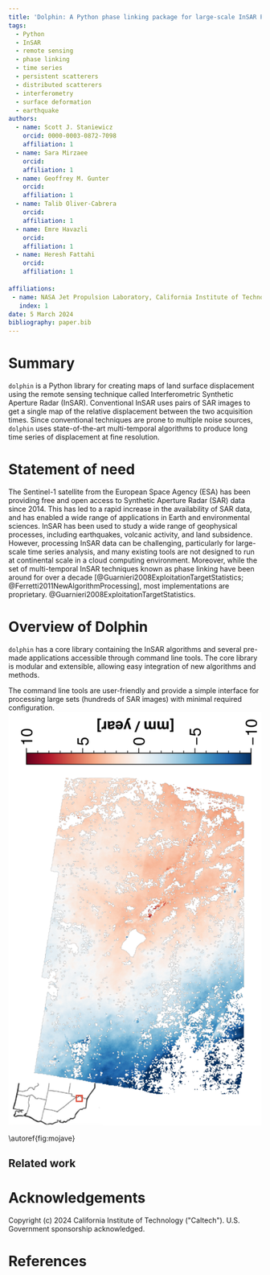 ```yaml
---
title: 'Dolphin: A Python phase linking package for large-scale InSAR PS/DS processing'
tags:
  - Python
  - InSAR
  - remote sensing
  - phase linking
  - time series
  - persistent scatterers
  - distributed scatterers
  - interferometry
  - surface deformation
  - earthquake
authors:
  - name: Scott J. Staniewicz
    orcid: 0000-0003-0872-7098
    affiliation: 1
  - name: Sara Mirzaee
    orcid:
    affiliation: 1
  - name: Geoffrey M. Gunter
    orcid:
    affiliation: 1
  - name: Talib Oliver-Cabrera
    orcid:
    affiliation: 1
  - name: Emre Havazli
    orcid:
    affiliation: 1
  - name: Heresh Fattahi
    orcid:
    affiliation: 1

affiliations:
 - name: NASA Jet Propulsion Laboratory, California Institute of Technology
   index: 1
date: 5 March 2024
bibliography: paper.bib
---
```


# Summary

<!-- JOSS welcomes submissions from broadly diverse research areas. For this reason, we require that authors include in the paper some sentences that explain the software functionality and domain of use to a non-specialist reader. We also require that authors explain the research applications of the software. The paper should be between 250-1000 words. Authors submitting papers significantly longer than 1000 words may be asked to reduce the length of their paper. -->

<!-- A summary describing the high-level functionality and purpose of the software for a diverse, non-specialist audience. -->

`dolphin` is a Python library for creating maps of land surface displacement using the remote sensing technique called Interferometric Synthetic Aperture Radar (InSAR). Conventional InSAR uses pairs of SAR images to get a single map of the relative displacement between the two acquisition times. Since conventional techniques are prone to multiple noise sources, `dolphin` uses state-of-the-art multi-temporal algorithms to produce long time series of displacement at fine resolution.

# Statement of need
<!-- A Statement of need section that clearly illustrates the research purpose of the software and places it in the context of related work. -->

The Sentinel-1 satellite from the European Space Agency (ESA) has been providing free and open access to Synthetic Aperture Radar (SAR) data since 2014. This has led to a rapid increase in the availability of SAR data, and has enabled a wide range of applications in Earth and environmental sciences. InSAR has been used to study a wide range of geophysical processes, including earthquakes, volcanic activity, and land subsidence. However, processing InSAR data can be challenging, particularly for large-scale time series analysis, and many existing tools are not designed to run at continental scale in a cloud computing environment. Moreover, while the set of multi-temporal InSAR techniques known as phase linking have been around for over a decade [@Guarnieri2008ExploitationTargetStatistics; @Ferretti2011NewAlgorithmProcessing], most implementations are proprietary. @Guarnieri2008ExploitationTargetStatistics.

# Overview of Dolphin

`dolphin` has a core library containing the InSAR algorithms and several pre-made applications accessible through command line tools.
The core library is modular and extensible, allowing easy integration of new algorithms and methods.

The command line tools are user-friendly and provide a simple interface for processing large sets (hundreds of SAR images) with minimal required configuration.
![caption?](figures/bristol-velocity-sequential.png)

\autoref{fig:mojave}

## Related work

<!-- A list of key references, including to other software addressing related needs. Note that the references should include full names of venues, e.g., journals and conferences, not abbreviations only understood in the context of a specific discipline. -->

<!-- Mention (if applicable) a representative set of past or ongoing research projects using the software and recent scholarly publications enabled by it. -->

# Acknowledgements

Copyright (c) 2024 California Institute of Technology ("Caltech"). U.S. Government sponsorship acknowledged.

# References
